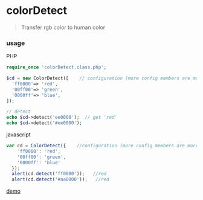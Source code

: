 # colorDetect

> Transfer rgb color to human color

### usage

PHP

```php
require_once 'colorDetect.class.php';

$cd = new ColorDetect([    // configuration (more config members are more accurate)
  'ff0000'=> 'red',
  '00ff00'=> 'green',
  '0000ff'=> 'blue',
]);

// detect
echo $cd->detect('ee0000');  // get 'red'  
echo $cd->detect('#ee0000');  
```

javascript

```javascript
var cd = ColorDetect({    //configuration (more config members are more accurate)
    'ff0000': 'red',
    '00ff00': 'green',
    '0000ff': 'blue'
  });
  alert(cd.detect('ff0000'));   //red
  alert(cd.detect('#aa0000'));   //red
```

[demo](https://jsfiddle.net/a408115319/hexnyLt0/)
